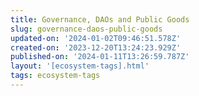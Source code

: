 ```yaml
---
title: Governance, DAOs and Public Goods
slug: governance-daos-public-goods
updated-on: '2024-01-02T09:46:51.578Z'
created-on: '2023-12-20T13:24:23.929Z'
published-on: '2024-01-11T13:26:59.787Z'
layout: '[ecosystem-tags].html'
tags: ecosystem-tags
---
```



